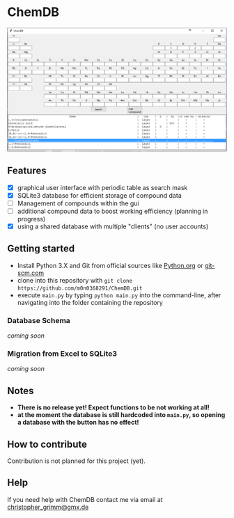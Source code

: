 # ChemDB
![gui beta preview](https://github.com/m0n0368291/ChemDB/blob/master/beta.bmp "GUI Preview")
## Features
- [x] graphical user interface with periodic table as search mask
- [x] SQLite3 database for efficient storage of compound data
- [ ] Management of compounds within the gui
- [ ] additional compound data to boost working efficiency (planning in progress)
- [x] using a shared database with multiple "clients" (no user accounts)

## Getting started
- Install Python 3.X and Git from official sources like [Python.org](https://www.python.org/) or [git-scm.com](https://git-scm.com/download/win)
- clone into this repository with ``git clone https://github.com/m0n0368291/ChemDB.git``
- execute ``main.py`` by typing ``python main.py`` into the command-line, after navigating into the folder containing the repository

### Database Schema
*coming soon*

### Migration from Excel to SQLite3
*coming soon*

## Notes
- **There is no release yet! Expect functions to be not working at all!**
- **at the moment the database is still hardcoded into ``main.py``, so opening a database with the button has no effect!**

## How to contribute
Contribution is not planned for this project (yet).

## Help
If you need help with ChemDB contact me via email at christopher_grimm@gmx.de
